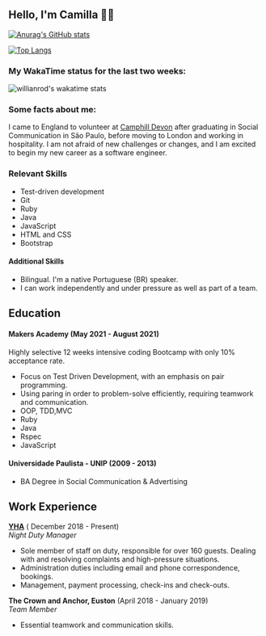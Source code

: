 ## Hello, I'm Camilla 👋🏾


[![Anurag's GitHub stats](https://github-readme-stats.vercel.app/api?username=camilla000&show_icons=true&theme=dracula&layout=compact
)](https://github.com/anuraghazra/github-readme-stats)

    
[![Top Langs](https://github-readme-stats.vercel.app/api/top-langs/?username=camilla000&show_icons=true&theme=dracula&layout=compact&langs_count=8)](https://github.com/anuraghazra/github-readme-stats)

### My WakaTime status for the last two weeks:

![willianrod's wakatime stats](https://github-readme-stats.vercel.app/api/wakatime?username=camilla000&layout=compact&theme=dracula)


### Some facts about me:

I came to England to volunteer at <a href="https://www.camphilldevon.org.uk/" target="_blank">Camphill Devon</a> after graduating in Social Communication in São Paulo, before moving to London and working in hospitality. I am not afraid of new challenges or changes, and I am excited to begin my new career as a software engineer.


### Relevant Skills

- Test-driven development
- Git
- Ruby
- Java
- JavaScript
- HTML and CSS
- Bootstrap





#### Additional Skills



- Bilingual. I'm a native Portuguese (BR) speaker.
- I can work independently and under pressure as well as part of a team.


## Education

#### Makers Academy (May 2021 - August 2021)
Highly selective 12 weeks intensive coding Bootcamp with only 10% acceptance rate.

- Focus on Test Driven Development, with an emphasis on pair programming.
- Using paring in order to problem-solve efficiently, requiring teamwork and communication.
- OOP, TDD,MVC
- Ruby
- Java
- Rspec
- JavaScript




#### Universidade Paulista - UNIP (2009 - 2013)

- BA Degree in Social Communication & Advertising

## Work Experience

**<a href="https://www.yha.org.uk/hostel/yha-london-earls-court" target="_blank">YHA</a>** ( December 2018 - Present)  
_Night Duty Manager_

- Sole member of staff on duty, responsible for over 160 guests. Dealing with and resolving complaints and high-pressure situations.
- Administration duties including email and phone correspondence, bookings.
- Management, payment processing, check-ins and check-outs.

**The Crown and Anchor, Euston** (April 2018 - January 2019)  
_Team Member_

- Essential teamwork and communication skills.

<!-- ## Hobbies

Indoor climbing (bouldering), -->



